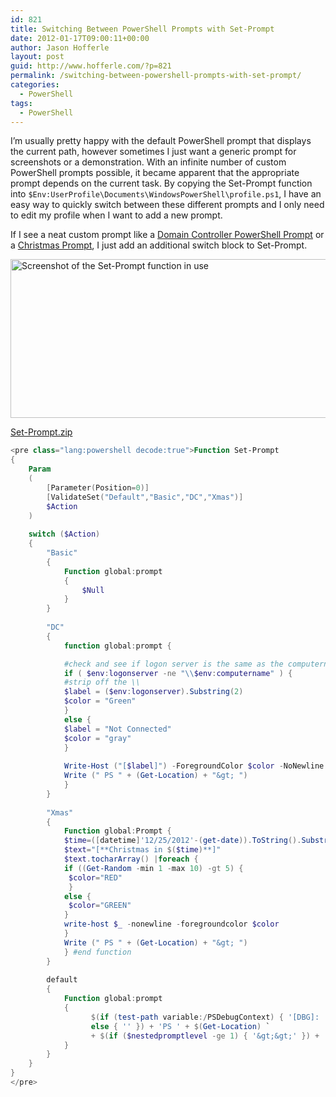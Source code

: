 ```yaml
---
id: 821
title: Switching Between PowerShell Prompts with Set-Prompt
date: 2012-01-17T09:00:11+00:00
author: Jason Hofferle
layout: post
guid: http://www.hofferle.com/?p=821
permalink: /switching-between-powershell-prompts-with-set-prompt/
categories:
  - PowerShell
tags:
  - PowerShell
---
```

I&#8217;m usually pretty happy with the default PowerShell prompt that displays the current path, however sometimes I just want a generic prompt for screenshots or a demonstration. With an infinite number of custom PowerShell prompts possible, it became apparent that the appropriate prompt depends on the current task. By copying the Set-Prompt function into `$Env:UserProfile\Documents\WindowsPowerShell\profile.ps1`, I have an easy way to quickly switch between these different prompts and I only need to edit my profile when I want to add a new prompt.

If I see a neat custom prompt like a [Domain Controller PowerShell Prompt](http://jdhitsolutions.com/blog/2011/11/domain-controller-powershell-prompt/ "Domain Controller Prompt") or a [Christmas Prompt](http://jdhitsolutions.com/blog/2011/11/friday-fun-a-christmas-prompt/ "A Christmas Prompt"), I just add an additional switch block to Set-Prompt.

[<img src="https://github.hofferle.com/assets/img/Set-Prompt-e1326389362668.png" alt="Screenshot of the Set-Prompt function in use" title="Set-Prompt" width="600" height="254" class="alignnone size-full wp-image-827" />](http://www.hofferle.com/wordpress/wp-content/uploads/2012/01/Set-Prompt-e1326389362668.png)

[Set-Prompt.zip](http://www.hofferle.com/wordpress/wp-content/uploads/2012/01/Set-Prompt.zip)

```powershell
<pre class="lang:powershell decode:true">Function Set-Prompt
{
    Param
    (
        [Parameter(Position=0)]
        [ValidateSet("Default","Basic","DC","Xmas")]
        $Action
    )
    
    switch ($Action)
    {
        "Basic"
        {
            Function global:prompt
            {
                $Null
            }
        }
        
        "DC"
        {
            function global:prompt {

            #check and see if logon server is the same as the computername
            if ( $env:logonserver -ne "\\$env:computername" ) {
            #strip off the \\
            $label = ($env:logonserver).Substring(2)
            $color = "Green"
            }
            else {
            $label = "Not Connected"
            $color = "gray"
            }
             
            Write-Host ("[$label]") -ForegroundColor $color -NoNewline
            Write (" PS " + (Get-Location) + "&gt; ")
            }
        }
        
        "Xmas"
        {
            Function global:Prompt {
            $time=([datetime]'12/25/2012'-(get-date)).ToString().Substring(0,11)
            $text="[**Christmas in $($time)**]"
            $text.tocharArray() |foreach {
            if ((Get-Random -min 1 -max 10) -gt 5) {
             $color="RED"
             } 
            else {
             $color="GREEN"
            }
            write-host $_ -nonewline -foregroundcolor $color
            }
            Write (" PS " + (Get-Location) + "&gt; ")
            } #end function
        }
        
        default
        {
            Function global:prompt
            {
                  $(if (test-path variable:/PSDebugContext) { '[DBG]: ' } 
                  else { '' }) + 'PS ' + $(Get-Location) `
                  + $(if ($nestedpromptlevel -ge 1) { '&gt;&gt;' }) + '&gt; '
            }
        }
    }
}
</pre>
```
